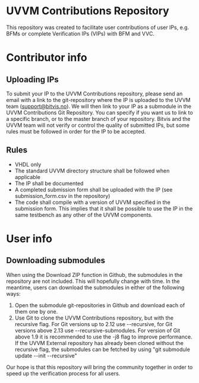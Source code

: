 # UVVM Contributions Repository

This repository was created to facilitate user contributions of user IPs, e.g. BFMs or complete Verification IPs (VIPs) with BFM and VVC.

# Contributor info
## Uploading IPs 
To submit your IP to the UVVM Contributions repository, please send an email with a link to the git-repository where the IP is uploaded to the UVVM team (support@bitvis.no).
We will then link to your IP as a submodule in the UVVM Contributions Git Repository. You can specify if you want us to link to a specific branch, or to the master branch of your repository.
Bitvis and the UVVM team will not verify or control the quality of submitted IPs, but some rules must be followed in order for the IP to be accepted.

## Rules
* VHDL only
* The standard UVVM directory structure shall be followed when applicable
* The IP shall be documented
* A completed submission form shall be uploaded with the IP (see submission_form.csv in the repository)
* The code shall compile with a version of UVVM specified in the submission form. This implies that it shall be possible to use the IP in the same testbench as any other of the UVVM components. 


# User info
## Downloading submodules
When using the Download ZIP function in Github, the submodules in the repository are not included. This will hopefully change with time. 
In the meantime, users can download the submodules in either of the following ways:
1. Open the submodule git-repositories in Github and download each of them one by one.
2. Use Git to clone the UVVM Contributions repository, but with the recursive flag. 
   For Git versions up to 2.12 use --recursive, for Git versions above 2.13 use --recursive-submodules. 
   For version of Git above 1.9 it is recommended to use the -j8 flag to improve performance.
   If the UVVM External repository has already been cloned without the recursive flag, the submodules can be fetched by using "git submodule update --init --recursive"


Our hope is that this repository will bring the community together in order to speed up the verification process for all users.

